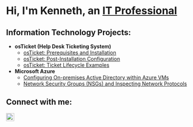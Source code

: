 <h1>Hi, I'm Kenneth, an <a href="https://www.linkedin.com/in/benjaminbode98
">IT Professional</a></h1>

<h2> Information Technology Projects:</h2>

- <b>osTicket (Help Desk Ticketing System)</b>
  - [osTicket: Prerequisites and Installation](https://github.com/kennethmoen/osticket-prereqs)
  - [osTicket: Post-Installation Configuration](https://github.com/kennethmoen/post-install-config/tree/main#readme)
  - [osTicket: Ticket Lifecycle Examples](https://github.com/kennethmoen/ticket-lifecycle)
- <b>Microsoft Azure</b>
  - [Configuring On-premises Active Directory within Azure VMs](https://github.com/Coder-B98/configure-ad)
  - [Network Security Groups (NSGs) and Inspecting Network Protocols](https://github.com/Coder-B98/azure-network-protocols)
 
      
      
     





<h2>Connect with me:</h2>

[<img align="left" alt="Josh | LinkedIn" width="22px" src="https://cdn.jsdelivr.net/npm/simple-icons@v3/icons/linkedin.svg" />][linkedin]

[linkedin]: https://www.linkedin.com/in/benjaminbode98
